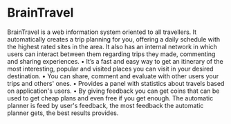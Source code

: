 # BrainTravel

BrainTravel is a web information system oriented to all travellers. It automatically creates a trip planning for you, offering a daily schedule with the highest rated sites in the area. It also has an internal network in which users can interact between them regarding trips they made, commenting and sharing experiences.
• It’s a fast and easy way to get an itinerary of the most interesting, popular and visited places you can visit in your desired destination.
• You can share, comment and evaluate with other users your trips and others' ones.
• Provides a panel with statistics about travels based on application's users.
• By giving feedback you can get coins that can be used to get cheap plans and even free if you get enough. The automatic planner is feed by user's feedback, the most feedback the automatic planner gets, the best results provides.
